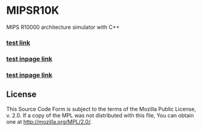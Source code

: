 MIPSR10K
========

MIPS R10000 architecture simulator with C++ 
### [test link](https://github.com/codecombat/codecombat/wiki/Developer-environment)
### [test inpage link](#License)
### [test inpage link](##License)
























## License
This Source Code Form is subject to the terms of the Mozilla Public
License, v. 2.0. If a copy of the MPL was not distributed with this
file, You can obtain one at http://mozilla.org/MPL/2.0/.
